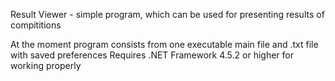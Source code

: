 Result Viewer - simple program, which can be used for presenting results of compititions

At the moment program consists from one executable main file and .txt file with saved preferences
Requires .NET Framework 4.5.2 or higher for working properly
